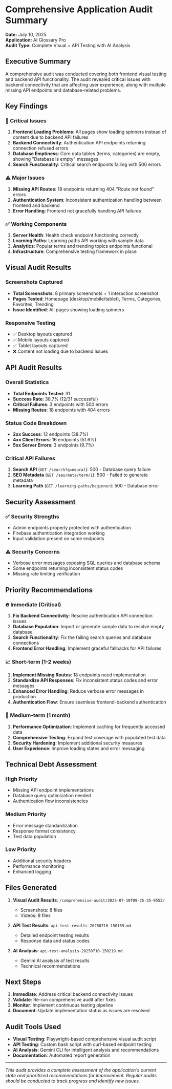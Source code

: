 # Comprehensive Application Audit Summary

**Date:** July 10, 2025  
**Application:** AI Glossary Pro  
**Audit Type:** Complete Visual + API Testing with AI Analysis  

## Executive Summary

A comprehensive audit was conducted covering both frontend visual testing and backend API functionality. The audit revealed critical issues with backend connectivity that are affecting user experience, along with multiple missing API endpoints and database-related problems.

## Key Findings

### 🔴 Critical Issues

1. **Frontend Loading Problems**: All pages show loading spinners instead of content due to backend API failures
2. **Backend Connectivity**: Authentication API endpoints returning connection refused errors
3. **Database Emptiness**: Core data tables (terms, categories) are empty, showing "Database is empty" messages
4. **Search Functionality**: Critical search endpoints failing with 500 errors

### ⚠️ Major Issues

1. **Missing API Routes**: 18 endpoints returning 404 "Route not found" errors
2. **Authentication System**: Inconsistent authentication handling between frontend and backend
3. **Error Handling**: Frontend not gracefully handling API failures

### ✅ Working Components

1. **Server Health**: Health check endpoint functioning correctly
2. **Learning Paths**: Learning paths API working with sample data
3. **Analytics**: Popular terms and trending topics endpoints functional
4. **Infrastructure**: Comprehensive testing framework in place

## Visual Audit Results

### Screenshots Captured
- **Total Screenshots**: 8 primary screenshots + 1 interaction screenshot
- **Pages Tested**: Homepage (desktop/mobile/tablet), Terms, Categories, Favorites, Trending
- **Issue Identified**: All pages showing loading spinners

### Responsive Testing
- ✅ Desktop layouts captured
- ✅ Mobile layouts captured  
- ✅ Tablet layouts captured
- ❌ Content not loading due to backend issues

## API Audit Results

### Overall Statistics
- **Total Endpoints Tested**: 31
- **Success Rate**: 38.7% (12/31 successful)
- **Critical Failures**: 3 endpoints with 500 errors
- **Missing Routes**: 18 endpoints with 404 errors

### Status Code Breakdown
- **2xx Success**: 12 endpoints (38.7%)
- **4xx Client Errors**: 16 endpoints (51.6%)
- **5xx Server Errors**: 3 endpoints (9.7%)

### Critical API Failures
1. **Search API** (`GET /search?q=neural`): 500 - Database query failure
2. **SEO Metadata** (`GET /seo/meta/term/1`): 500 - Failed to generate metadata
3. **Learning Path** (`GET /learning-paths/beginner`): 500 - Database error

## Security Assessment

### ✅ Security Strengths
- Admin endpoints properly protected with authentication
- Firebase authentication integration working
- Input validation present on some endpoints

### ⚠️ Security Concerns
- Verbose error messages exposing SQL queries and database schema
- Some endpoints returning inconsistent status codes
- Missing rate limiting verification

## Priority Recommendations

### 🔥 Immediate (Critical)
1. **Fix Backend Connectivity**: Resolve authentication API connection issues
2. **Database Population**: Import or generate sample data to resolve empty database
3. **Search Functionality**: Fix the failing search queries and database connections
4. **Frontend Error Handling**: Implement graceful fallbacks for API failures

### 📈 Short-term (1-2 weeks)
1. **Implement Missing Routes**: 18 endpoints need implementation
2. **Standardize API Responses**: Fix inconsistent status codes and error messages
3. **Enhanced Error Handling**: Reduce verbose error messages in production
4. **Authentication Flow**: Ensure seamless frontend-backend authentication

### 🔧 Medium-term (1 month)
1. **Performance Optimization**: Implement caching for frequently accessed data
2. **Comprehensive Testing**: Expand test coverage with populated test data
3. **Security Hardening**: Implement additional security measures
4. **User Experience**: Improve loading states and error messaging

## Technical Debt Assessment

### High Priority
- Missing API endpoint implementations
- Database query optimization needed
- Authentication flow inconsistencies

### Medium Priority
- Error message standardization
- Response format consistency
- Test data population

### Low Priority
- Additional security headers
- Performance monitoring
- Enhanced logging

## Files Generated

1. **Visual Audit Results**: `/comprehensive-audit/2025-07-10T09-25-35-955Z/`
   - Screenshots: 8 files
   - Videos: 8 files
   
2. **API Test Results**: `api-test-results-20250710-150159.md`
   - Detailed endpoint testing results
   - Response data and status codes
   
3. **AI Analysis**: `api-test-analysis-20250710-150219.md`
   - Gemini AI analysis of test results
   - Technical recommendations

## Next Steps

1. **Immediate**: Address critical backend connectivity issues
2. **Validate**: Re-run comprehensive audit after fixes
3. **Monitor**: Implement continuous testing pipeline
4. **Document**: Update implementation status as issues are resolved

## Audit Tools Used

- **Visual Testing**: Playwright-based comprehensive visual audit script
- **API Testing**: Custom bash script with curl-based endpoint testing
- **AI Analysis**: Gemini CLI for intelligent analysis and recommendations
- **Documentation**: Automated report generation

---

*This audit provides a complete assessment of the application's current state and prioritized recommendations for improvement. Regular audits should be conducted to track progress and identify new issues.*